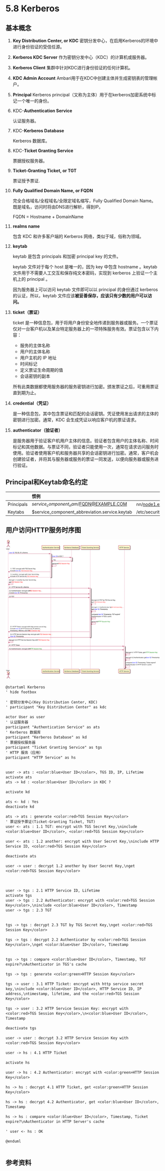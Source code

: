 # 5.8 Kerberos

## 基本概念

1. **Key Distribution Center, or KDC**
密钥分发中心，在启用Kerberos的环境中进行身份验证的受信任源。

2. **Kerberos KDC Server**
作为密钥分发中心（KDC）的计算机或服务器。

3. **Kerberos Client**
集群中针对KDC进行身份验证的任何计算机。

4. **KDC Admin Account**
Ambari用于在KDC中创建主体并生成密钥表的管理帐户。

5. **Principal**
    Kerberos principal（又称为主体）用于在kerberos加密系统中标记一个唯一的身份。

6. KDC-**Authentication Service**

    认证服务器。

7. KDC-**Kerberos Database**

    Kerberos 数据库。

8. KDC-**Ticket Granting Service**

    票据授权服务器。

9. **Ticket-Granting Ticket, or TGT**

    票证授予票证.

10. **Fully Qualified Domain Name, or FQDN**

    完全合格域名/全程域名/全限定域名缩写，Fully Qualified Domain Name。既是域名，访问时将由DNS进行解析，得到IP。

    FQDN = Hostname + DomainName

11. **realms name**

    包含 KDC 和许多客户端的 Kerberos 网络，类似于域，俗称为领域。

12. **keytab**

    keytab 是包含 principals 和加密 principal key 的文件。

    keytab 文件对于每个 host 是唯一的，因为 key 中包含 hostname 。keytab 文件用于不需要人工交互和保存纯文本密码，实现到 kerberos 上验证一个主机上的 principal 。

    因为服务器上可以访问 keytab 文件即可以以 principal 的身份通过 kerberos 的认证，所以，keytab 文件应该**被妥善保存，应该只有少数的用户可以访问。**

13. **ticket（票证）**

    ticket 是一种信息包，用于将用户身份安全地传递到服务器或服务。一个票证仅对一台客户机以及某台特定服务器上的一项特殊服务有效。票证包含以下内容：

     - 服务的主体名称
     - 用户的主体名称
     - 用户主机的 IP 地址
     - 时间标记
     - 定义票证生命周期的值
     - 会话密钥的副本

    所有此类数据都使用服务器的服务密钥进行加密。颁发票证之后，可重用票证直到期为止。

14. **credential（凭证）**

    是一种信息包，其中包含票证和匹配的会话密钥。凭证使用发出请求的主体的密钥进行加密。通常，KDC 会生成凭证以响应客户机的票证请求。

15. **authenticator（验证者）**

    是服务器用于验证客户机用户主体的信息。验证者包含用户的主体名称、时间标记和其他数据。与票证不同，验证者只能使用一次，通常在请求访问服务时使用。验证者使用客户机和服务器共享的会话密钥进行加密。通常，客户机会创建验证者，并将其与服务器或服务的票证一同发送，以便向服务器或服务进行验证。

## Principal和Keytab命名约定

|            | 惯例                                           | 示例                                    |
| :--------- | :--------------------------------------------- | --------------------------------------- |
| Principals | $service_component_nam/$FQDN@EXAMPLE.COM       | nn/node1.example.com@EXAMPLE.COM        |
| Keytabs    | $service_component_abbreviation.service.keytab | /etc/security/keytabs/nn.service.keytab |

## 用户访问HTTP服务时序图

![Kerberos](Kerberos-16364255841211.svg)

```plantuml
@startuml Kerberos
' hide footbox

' 密钥分发中心(Key Distribution Center, KDC)
' participant "Key Distribution Center" as kdc

actor User as user
' 认证服务器
participant "Authentication Service" as ats
' Kerberos 数据库
participant "Kerberos Database" as kd
' 票据授权服务器
participant "Ticket Granting Service" as tgs
' HTTP 服务（应用）
participant "HTTP Service" as hs


user -> ats : <color:blue>User ID</color>, TGS ID, IP, Lifetime
activate ats
ats -> kd : <color:blue>User ID</color> in KDC ?

activate kd

ats <- kd : Yes
deactivate kd

ats -> ats : generate <color:red>TGS Session Key</color>
' 票证授予票证(Ticket-Granting Ticket, TGT)
user <- ats : 1.1 TGT: encrypt with TGS Secret Key,\ninclude <color:blue>User ID</color>, <color:red>TGS Session Key</color>

user <- ats : 1.2 another: encrypt with User Secret Key,\ninclude HTTP Service ID, <color:red>TGS Session Key</color>

deactivate ats

user -> user : decrypt 1.2 another by User Secret Key,\nget <color:red>TGS Session Key</color>



user -> tgs : 2.1 HTTP Service ID, Lifetime
activate tgs
user -> tgs : 2.2 Authenticator: encrypt with <color:red>TGS Session Key</color>,\ninclude <color:blue>User ID</color>, Timestamp
user -> tgs : 2.3 TGT


tgs -> tgs : decrypt 2.3 TGT by TGS Secret Key,\nget <color:red>TGS Session Key</color>

tgs -> tgs : decrypt 2.2 Authenticator by <color:red>TGS Session Key</color>,\nget <color:blue>User ID</color>, Timestamp


tgs -> tgs : compare <color:blue>User ID</color>, Timestamp, TGT expire?\nAuthenticator in TGS's cache

tgs -> tgs : generate <color:green>HTTP Session Key</color>

tgs -> user : 3.1 HTTP Ticket: encrypt with http service secret key,\ninclude <color:blue>User ID</color>, HTTP Service ID, IP address,\ntimestamp, lifetime, and the <color:red>TGS Session Key</color>

tgs -> user : 3.2 HTTP Service Session Key: encrypt with <color:red>TGS Session Key</color>,\n<color:blue>User ID</color>, Timestamp

deactivate tgs

user -> user : decrypt 3.2 HTTP Service Session Key with <color:red>TGS Session Key</color>

user -> hs : 4.1 HTTP Ticket

activate hs

user -> hs : 4.2 Authenticator: encrypt with <color:green>HTTP Session Key</color>

hs -> hs : decrypt 4.1 HTTP Ticket, get <color:green>HTTP Session Key</color>

hs -> hs : decrypt 4.2 Authenticator, get <color:blue>User ID</color>, Timestamp

hs -> hs : compare <color:blue>User ID</color>, Timestamp, Ticket expire?\nAuthenticator in HTTP Server's cache

' user <- hs : OK

@enduml


```

## 参考资料

[^1]: [看完您如果还不明白 Kerberos 原理，算我输！](https://cloud.tencent.com/developer/article/1496451)
[^2]:[Explain like I'm 5: Kerberos – roguelynn](https://www.roguelynn.com/words/explain-like-im-5-kerberos/)

